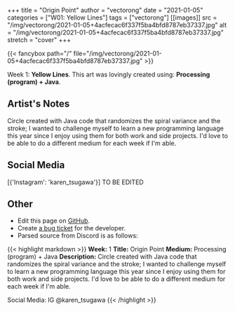 +++
title =       "Origin Point"
author =      "vectorong"
date =        "2021-01-05"
categories =  ["W01: Yellow Lines"]
tags =        ["vectorong"]
[[images]]
                      src = "/img/vectorong/2021-01-05+4acfecac6f337f5ba4bfd8787eb37337.jpg"
                      alt = "/img/vectorong/2021-01-05+4acfecac6f337f5ba4bfd8787eb37337.jpg"
                      stretch = "cover"
+++


{{< fancybox path="/" file="/img/vectorong/2021-01-05+4acfecac6f337f5ba4bfd8787eb37337.jpg" >}}


Week 1: **Yellow Lines**. This art was lovingly created using: **Processing (program) + Java**.

## Artist's Notes

Circle created with Java code that randomizes the spiral variance and the stroke; I wanted to challenge myself to learn a new programming language this year since I enjoy using them for both work and side projects. I'd love to be able to do a different medium for each week if I'm able.

## Social Media

[{'Instagram': 'karen_tsugawa'}] TO BE EDITED

## Other

- Edit this page on [GitHub](https://github.com/teaminkling/web-refresh/edit/main/blog/content/blog/vectorong-week-1-fa7e.md).
- Create [a bug ticket](https://github.com/teaminkling/web-refresh/issues/new?assignees=&labels=bug&template=problem-report.md&title=) for the developer.
- Parsed source from Discord is as follows:

{{< highlight markdown >}}
**Week:** 1
**Title:** Origin Point
**Medium:** Processing (program) + Java
**Description:** Circle created with Java code that randomizes the spiral variance and the stroke; I wanted to challenge myself to learn a new programming language this year since I enjoy using them for both work and side projects. I'd love to be able to do a different medium for each week if I'm able.

Social Media: IG @karen_tsugawa
{{< /highlight >}}